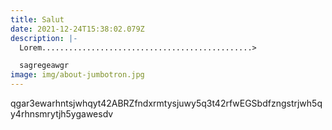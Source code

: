```yaml
---
title: Salut
date: 2021-12-24T15:38:02.079Z
description: |-
  Lorem...............................................>

  sagregeawgr
image: img/about-jumbotron.jpg
---
```

qgar3ewarhntsjwhqyt42ABRZfndxrmtysjuwy5q3t42rfwEGSbdfzngstrjwh5qy4rhnsmrytjh5ygawesdv